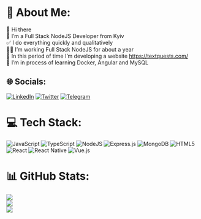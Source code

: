 # 💫 About Me:
👋 Hi there<br>🧠 I’m a Full Stack NodeJS Developer from Kyiv<br>✅ I do everything quickly and qualitatively<br>🧑‍💻 I’m working Full Stack NodeJS for about a year<br>📕 In this period of time I’m developing a website https://textquests.com/<br>🌱 I’m in process of learning Docker, Angular and MySQL


## 🌐 Socials:
[![LinkedIn](https://img.shields.io/badge/LinkedIn-%230077B5.svg?logo=linkedin&logoColor=white)](https://linkedin.com/in/ivan-poliarush-60b794236/) [![Twitter](https://img.shields.io/badge/Twitter-%231DA1F2.svg?logo=Twitter&logoColor=white)](https://twitter.com/SashaPoliarush) [![Telegram](https://img.shields.io/badge/-telegram-red?color=white&logo=telegram&logoColor=blue)](https://t.me/SashaPoliarush)

# 💻 Tech Stack:
![JavaScript](https://img.shields.io/badge/javascript-%23323330.svg?style=for-the-badge&logo=javascript&logoColor=%23F7DF1E) ![TypeScript](https://img.shields.io/badge/typescript-%23007ACC.svg?style=for-the-badge&logo=typescript&logoColor=white) ![NodeJS](https://img.shields.io/badge/node.js-6DA55F?style=for-the-badge&logo=node.js&logoColor=white) ![Express.js](https://img.shields.io/badge/express.js-%23404d59.svg?style=for-the-badge&logo=express&logoColor=%2361DAFB) ![MongoDB](https://img.shields.io/badge/MongoDB-%234ea94b.svg?style=for-the-badge&logo=mongodb&logoColor=white) ![HTML5](https://img.shields.io/badge/html5-%23E34F26.svg?style=for-the-badge&logo=html5&logoColor=white) ![React](https://img.shields.io/badge/react-%2320232a.svg?style=for-the-badge&logo=react&logoColor=%2361DAFB) ![React Native](https://img.shields.io/badge/react_native-%2320232a.svg?style=for-the-badge&logo=react&logoColor=%2361DAFB) ![Vue.js](https://img.shields.io/badge/vuejs-%2335495e.svg?style=for-the-badge&logo=vuedotjs&logoColor=%234FC08D)
# 📊 GitHub Stats:
![](https://github-readme-stats.vercel.app/api?username=alexandr-229&theme=tokyonight&hide_border=false&include_all_commits=true&count_private=true)<br/>
![](https://github-readme-streak-stats.herokuapp.com/?user=alexandr-229&theme=tokyonight&hide_border=false)<br/>
![](https://github-readme-stats.vercel.app/api/top-langs/?username=alexandr-229&theme=tokyonight&hide_border=false&include_all_commits=true&count_private=true&layout=compact)
